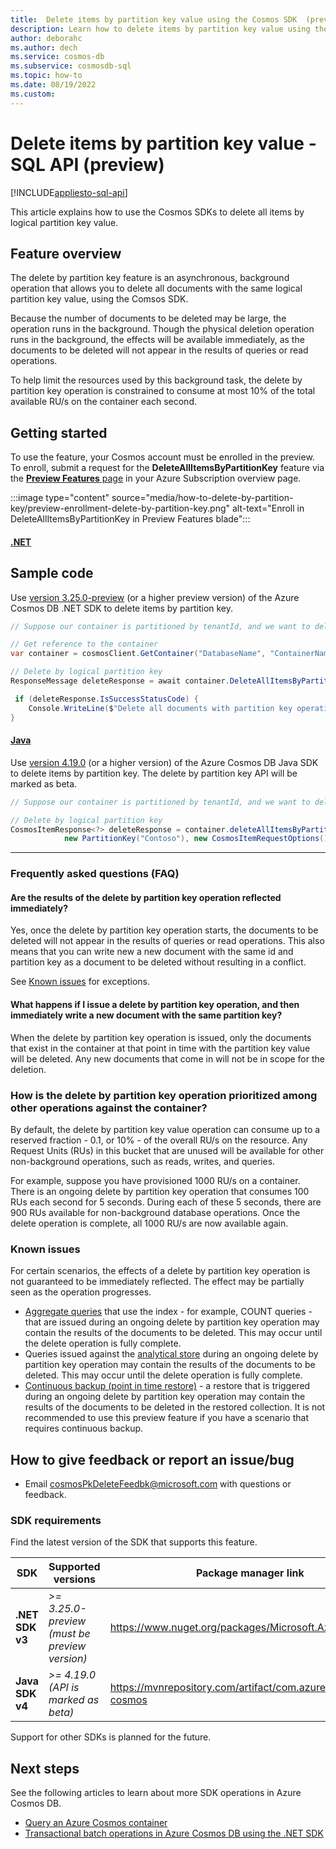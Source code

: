 ```yaml
---
title:  Delete items by partition key value using the Cosmos SDK  (preview)
description: Learn how to delete items by partition key value using the Cosmos SDKs
author: deborahc
ms.author: dech
ms.service: cosmos-db
ms.subservice: cosmosdb-sql
ms.topic: how-to
ms.date: 08/19/2022
ms.custom: 
---
```


# Delete items by partition key value - SQL API (preview)
[!INCLUDE[appliesto-sql-api](../includes/appliesto-sql-api.md)]

This article explains how to use the Cosmos SDKs to delete all items by logical partition key value. 

## Feature overview
 
The delete by partition key feature is an asynchronous, background operation that allows you to delete all documents with the same logical partition key value, using the Comsos SDK.

Because the number of documents to be deleted may be large, the operation runs in the background. Though the physical deletion operation runs in the background, the effects will be available immediately, as the documents to be deleted will not appear in the results of queries or read operations. 

To help limit the resources used by this background task, the delete by partition key operation is constrained to consume at most 10% of the total available RU/s on the container each second.

## Getting started

To use the feature, your Cosmos account must be enrolled in the preview. To enroll, submit a request for the **DeleteAllItemsByPartitionKey** feature via the [**Preview Features** page](../../azure-resource-manager/management/preview-features.md) in your Azure Subscription overview page. 

:::image type="content" source="media/how-to-delete-by-partition-key/preview-enrollment-delete-by-partition-key.png" alt-text="Enroll in DeleteAllItemsByPartitionKey in Preview Features blade":::

#### [.NET](#tab/dotnet-example)

## Sample code
Use [version 3.25.0-preview](https://www.nuget.org/packages/Microsoft.Azure.Cosmos) (or a higher preview version) of the Azure Cosmos DB .NET SDK to delete items by partition key. 

```csharp
// Suppose our container is partitioned by tenantId, and we want to delete all the data for a particular tenant Contoso

// Get reference to the container
var container = cosmosClient.GetContainer("DatabaseName", "ContainerName");

// Delete by logical partition key
ResponseMessage deleteResponse = await container.DeleteAllItemsByPartitionKeyStreamAsync(new PartitionKey("Contoso"));

 if (deleteResponse.IsSuccessStatusCode) {
    Console.WriteLine($"Delete all documents with partition key operation has successfully started");
}
```
#### [Java](#tab/java-example)

Use [version 4.19.0](https://mvnrepository.com/artifact/com.azure/azure-cosmos) (or a higher version) of the Azure Cosmos DB Java SDK to delete items by partition key. The delete by partition key API will be marked as beta.


```java
// Suppose our container is partitioned by tenantId, and we want to delete all the data for a particular tenant Contoso

// Delete by logical partition key
CosmosItemResponse<?> deleteResponse = container.deleteAllItemsByPartitionKey(
            new PartitionKey("Contoso"), new CosmosItemRequestOptions()).block();
```
--- 

### Frequently asked questions (FAQ)
#### Are the results of the delete by partition key operation reflected immediately?
Yes, once the delete by partition key operation starts, the documents to be deleted will not appear in the results of queries or read operations. This also means that you can write new a new document with the same id and partition key as a document to be deleted without resulting in a conflict.

See [Known issues](#known-issues) for exceptions. 

#### What happens if I issue a delete by partition key operation, and then immediately write a new document with the same partition key?
When the delete by partition key operation is issued, only the documents that exist in the container at that point in time with the partition key value will be deleted. Any new documents that come in will not be in scope for the deletion. 

### How is the delete by partition key operation prioritized among other operations against the container?
By default, the delete by partition key value operation can consume up to a reserved fraction - 0.1, or 10% - of the overall RU/s on the resource. Any Request Units (RUs) in this bucket that are unused will be available for other non-background operations, such as reads, writes, and queries. 

For example, suppose you have provisioned 1000 RU/s on a container. There is an ongoing delete by partition key operation that consumes 100 RUs each second for 5 seconds. During each of these 5 seconds, there are 900 RUs available for non-background database operations. Once the delete operation is complete, all 1000 RU/s are now available again. 

### Known issues
For certain scenarios, the effects of a delete by partition key operation is not guaranteed to be immediately reflected. The effect may be partially seen as the operation progresses. 

- [Aggregate queries](sql-query-aggregate-functions.md) that use the index - for example, COUNT queries - that are issued during an ongoing delete by partition key operation may contain the results of the documents to be deleted. This may occur until the delete operation is fully complete.
- Queries issued against the [analytical store](../analytical-store-introduction.md) during an ongoing delete by partition key operation may contain the results of the documents to be deleted. This may occur until the delete operation is fully complete.
- [Continuous backup (point in time restore)](../continuous-backup-restore-introduction.md) - a restore that is triggered during an ongoing delete by partition key operation may contain the results of the documents to be deleted in the restored collection. It is not recommended to use this preview feature if you have a scenario that requires continuous backup. 

## How to give feedback or report an issue/bug
* Email cosmosPkDeleteFeedbk@microsoft.com with questions or feedback.

### SDK requirements

Find the latest version of the SDK that supports this feature.

| SDK | Supported versions | Package manager link |
| --- | --- | --- |
| **.NET SDK v3** | *>= 3.25.0-preview (must be preview version)* | <https://www.nuget.org/packages/Microsoft.Azure.Cosmos/> |
| **Java SDK v4** | *>= 4.19.0 (API is marked as beta)* | <https://mvnrepository.com/artifact/com.azure/azure-cosmos> |

Support for other SDKs is planned for the future.

## Next steps

See the following articles to learn about more SDK operations in Azure Cosmos DB.
- [Query an Azure Cosmos container
](how-to-query-container.md)
- [Transactional batch operations in Azure Cosmos DB using the .NET SDK
](transactional-batch.md)